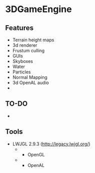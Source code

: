 # 3DGameEngine

## Features

  * Terrain height maps
  * 3d renderer
  * Frustum culling
  * GUIs
  * Skyboxes
  * Water
  * Particles
  * Normal Mapping 
  * 3d OpenAL audio
  * 

## TO-DO
  * 

## Tools

  * LWJGL 2.9.3 (http://legacy.lwjgl.org/)
      * + OpenGL
      * + OpenAL

